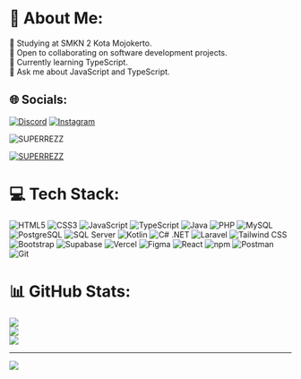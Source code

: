 # 💫 About Me:
🔭 Studying at SMKN 2 Kota Mojokerto.<br>
👯 Open to collaborating on software development projects.<br>
🌱 Currently learning TypeScript.<br>
💬 Ask me about JavaScript and TypeScript.<br>

## 🌐 Socials:
[![Discord](https://img.shields.io/badge/Discord-%237289DA.svg?logo=discord&logoColor=white)](https://discord.gg/discordapp.com/users/rezzjago8607)
[![Instagram](https://img.shields.io/badge/Instagram-%23E4405F.svg?logo=Instagram&logoColor=white)](https://instagram.com/instagram.com/rzghytsfkr)

<p align="left"> <img src="https://komarev.com/ghpvc/?username=SUPERREZZ&label=Profile%20views&color=0e75b6&style=flat" alt="SUPERREZZ" /> </p>

<p align="left"> <a href="https://github.com/ryo-ma/github-profile-trophy"><img src="https://github-profile-trophy.vercel.app/?username=SUPERREZZ" alt="SUPERREZZ" /></a> </p>

# 💻 Tech Stack:
![HTML5](https://img.shields.io/badge/html5-%23E34F26.svg?style=for-the-badge&logo=html5&logoColor=white) 
![CSS3](https://img.shields.io/badge/css3-%231572B6.svg?style=for-the-badge&logo=css3&logoColor=white) 
![JavaScript](https://img.shields.io/badge/javascript-%23323330.svg?style=for-the-badge&logo=javascript&logoColor=%23F7DF1E) 
![TypeScript](https://img.shields.io/badge/typescript-%23007ACC.svg?style=for-the-badge&logo=typescript&logoColor=white) 
![Java](https://img.shields.io/badge/java-%23ED8B00.svg?style=for-the-badge&logo=java&logoColor=white) 
![PHP](https://img.shields.io/badge/php-%23777BB4.svg?style=for-the-badge&logo=php&logoColor=white) 
![MySQL](https://img.shields.io/badge/mysql-%2300000f.svg?style=for-the-badge&logo=mysql&logoColor=white) 
![PostgreSQL](https://img.shields.io/badge/PostgreSQL-316192?style=for-the-badge&logo=postgresql&logoColor=white) 
![SQL Server](https://img.shields.io/badge/sql%20server-%23CC2927.svg?style=for-the-badge&logo=microsoft%20sql%20server&logoColor=white) 
![Kotlin](https://img.shields.io/badge/kotlin-%230095D5.svg?style=for-the-badge&logo=kotlin&logoColor=white) 
![C# .NET](https://img.shields.io/badge/C%23%20.NET-%235C2D91.svg?style=for-the-badge&logo=.net&logoColor=white) 
![Laravel](https://img.shields.io/badge/laravel-%23FF2D20.svg?style=for-the-badge&logo=laravel&logoColor=white) 
![Tailwind CSS](https://img.shields.io/badge/tailwindcss-%2338B2AC.svg?style=for-the-badge&logo=tailwind-css&logoColor=white) 
![Bootstrap](https://img.shields.io/badge/bootstrap-%23563D7C.svg?style=for-the-badge&logo=bootstrap&logoColor=white) 
![Supabase](https://img.shields.io/badge/Supabase-3548C5?style=for-the-badge&logo=Supabase&logoColor=white) 
![Vercel](https://img.shields.io/badge/Vercel-%23000000.svg?style=for-the-badge&logo=Vercel&logoColor=white) 
![Figma](https://img.shields.io/badge/figma-%23F24E1E.svg?style=for-the-badge&logo=figma&logoColor=white) 
![React](https://img.shields.io/badge/react-%2320232a.svg?style=for-the-badge&logo=react&logoColor=%2361DAFB) 
![npm](https://img.shields.io/badge/npm-%23000000.svg?style=for-the-badge&logo=npm&logoColor=white) 
![Postman](https://img.shields.io/badge/Postman-FF6C37?style=for-the-badge&logo=postman&logoColor=white) 
![Git](https://img.shields.io/badge/git-%23F05033.svg?style=for-the-badge&logo=git&logoColor=white) 


# 📊 GitHub Stats:
![](https://github-readme-stats.vercel.app/api?username=SUPERREZZ&theme=bear&hide_border=true&include_all_commits=false&count_private=true)<br/>
![](https://github-readme-streak-stats.herokuapp.com/?user=SUPERREZZ&theme=bear&hide_border=true)<br/>
![](https://github-readme-stats.vercel.app/api/top-langs/?username=SUPERREZZ&theme=bear&hide_border=true&include_all_commits=false&count_private=true&layout=compact)

---
[![](https://visitcount.itsvg.in/api?id=SUPERREZZ&icon=7&color=0)](https://visitcount.itsvg.in)

